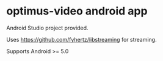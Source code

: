 # optimus-video android app

Android Studio project provided.

Uses https://github.com/fyhertz/libstreaming for streaming.

Supports Android >= 5.0
